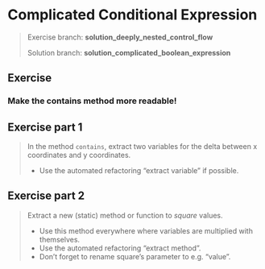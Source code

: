 # Complicated Conditional Expression

> Exercise branch: **solution_deeply_nested_control_flow**
> 
> Solution branch: **solution_complicated_boolean_expression**
> 
## Exercise 

### Make the contains method more readable!

## Exercise part 1
> In the method ```contains```, extract two variables for the delta 
> between x coordinates and y coordinates. 
>   * Use the automated refactoring “extract variable” if possible. 
>

## Exercise part 2
> Extract a new (static) method or function to _square_ values. 
>   * Use this method everywhere where variables are multiplied with themselves. 
>   * Use the automated refactoring “extract method”. 
>   * Don’t forget to rename square’s parameter to e.g. “value”.
